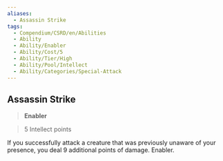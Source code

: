 ```yaml
---
aliases:
  - Assassin Strike
tags:
  - Compendium/CSRD/en/Abilities
  - Ability
  - Ability/Enabler
  - Ability/Cost/5
  - Ability/Tier/High
  - Ability/Pool/Intellect
  - Ability/Categories/Special-Attack
---
```

  
    
## Assassin Strike    
>**Enabler**    
>5 Intellect points  
    
If you successfully attack a creature that was previously unaware of your presence, you deal 9 additional points of damage. Enabler.